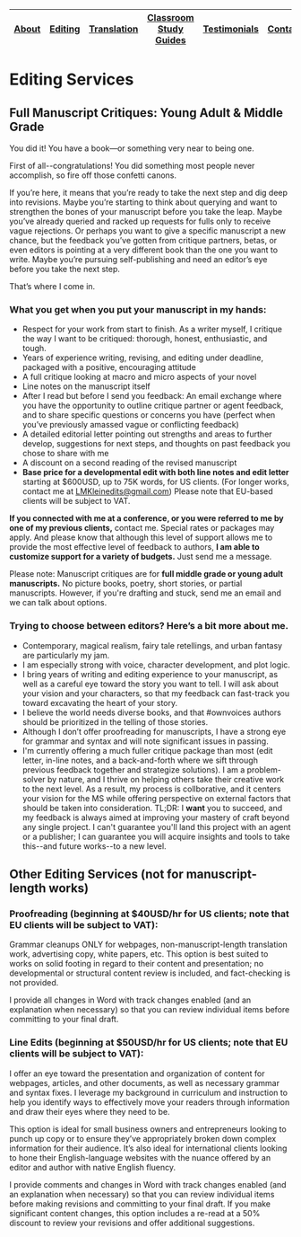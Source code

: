 |[About](about.md)|[Editing](editing.md)|[Translation](translation.md)|[Classroom Study Guides](education.md)|[Testimonials](testimonials.md)|[Contact](contact.md)|
|-----------------|---------------------|-----------------------------|--------------------------------------|-------------------------------|---------------------|


# Editing Services 

## Full Manuscript Critiques: Young Adult & Middle Grade 

You did it! You have a book—or something very near to being one. 

First of all--congratulations! You did something most people never accomplish, so fire off those confetti canons.

If you’re here, it means that you’re ready to take the next step and dig deep into revisions. Maybe you’re starting to think about querying and want to strengthen the bones of your manuscript before you take the leap. Maybe you’ve already queried and racked up requests for fulls only to receive vague rejections. Or perhaps you want to give a specific manuscript a new chance, but the feedback you’ve gotten from critique partners, betas, or even editors is pointing at a very different book than the one you want to write. Maybe you’re pursuing self-publishing and need an editor’s eye before you take the next step. 

That’s where I come in.  



### What you get when you put your manuscript in my hands:

- Respect for your work from start to finish. As a writer myself, I critique the way I want to be critiqued: thorough, honest, enthusiastic, and tough.
- Years of experience writing, revising, and editing under deadline, packaged with a positive, encouraging attitude
- A full critique looking at macro and micro aspects of your novel
- Line notes on the manuscript itself
- After I read but before I send you feedback: An email exchange where you have the opportunity to outline critique partner or agent feedback, and to share specific questions or concerns you have (perfect when you’ve previously amassed vague or conflicting feedback)
- A detailed editorial letter pointing out strengths and areas to further develop, suggestions for next steps, and thoughts on past feedback you chose to share with me
- A discount on a second reading of the revised manuscript 
- **Base price for a developmental edit with both line notes and edit letter** starting at $600USD, up to 75K words, for US clients. (For longer works, contact me at LMKleinedits@gmail.com) Please note that EU-based clients will be subject to VAT. 

**If you connected with me at a conference, or you were referred to me by one of my previous clients,** contact me. Special rates or packages may apply. And please know that although this level of support allows me to provide the most effective level of feedback to authors, **I am able to customize support for a variety of budgets.** Just send me a message.

Please note: Manuscript critiques are for **full middle grade or young adult manuscripts.** No picture books, poetry, short stories, or partial manuscripts. However, if you're drafting and stuck, send me an email and we can talk about options.   



### Trying to choose between editors? Here’s a bit more about me. 
- Contemporary, magical realism, fairy tale retellings, and urban fantasy are particularly my jam.  
- I am especially strong with voice, character development, and plot logic. 
- I bring years of writing and editing experience to your manuscript, as well as a careful eye toward the story you want to tell. I will ask about your vision and your characters, so that my feedback can fast-track you toward excavating the heart of your story.
- I believe the world needs diverse books, and that #ownvoices authors should be prioritized in the telling of those stories. 
- Although I don’t offer proofreading for manuscripts, I have a strong eye for grammar and syntax and will note significant issues in passing.
- I'm currently offering a much fuller critique package than most (edit letter, in-line notes, and a back-and-forth where we sift through previous feedback together and strategize solutions). I am a problem-solver by nature, and I thrive on helping others take their creative work to the next level. As a result, my process is collborative, and it centers your vision for the MS while offering perspective on external factors that should be taken into consideration. TL;DR: I **want** you to succeed, and my feedback is always aimed at improving your mastery of craft beyond any single project. I can't guarantee you'll land this project with an agent or a publisher; I can guarantee you will acquire insights and tools to take this--and future works--to a new level.  


## Other Editing Services (not for manuscript-length works)

### Proofreading (beginning at $40USD/hr for US clients; note that EU clients will be subject to VAT):

Grammar cleanups ONLY for webpages, non-manuscript-length translation work, advertising copy, white papers, etc. This option is best suited to works on solid footing in regard to their content and presentation; no developmental or structural content review is included, and fact-checking is not provided. 

I provide all changes in Word with track changes enabled (and an explanation when necessary) so that you can review individual items before committing to your final draft. 



### Line Edits (beginning at $50USD/hr for US clients; note that EU clients will be subject to VAT):

I offer an eye toward the presentation and organization of content for webpages, articles, and other documents, as well as necessary grammar and syntax fixes. I leverage my background in curriculum and instruction to help you identify ways to effectively move your readers through information and draw their eyes where they need to be. 

This option is ideal for small business owners and entrepreneurs looking to punch up copy or to ensure they’ve appropriately broken down complex information for their audience. It’s also ideal for international clients looking to hone their English-language websites with the nuance offered by an editor and author with native English fluency. 

I provide comments and changes in Word with track changes enabled (and an explanation when necessary) so that you can review individual items before making revisions and committing to your final draft. If you make significant content changes, this option includes a re-read at a 50% discount to review your revisions and offer additional suggestions. 
